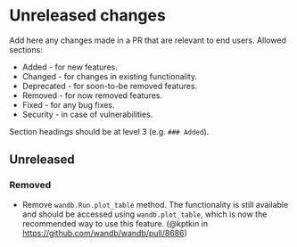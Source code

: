 # Unreleased changes

Add here any changes made in a PR that are relevant to end users. Allowed sections:

* Added - for new features.
* Changed  - for changes in existing functionality.
* Deprecated - for soon-to-be removed features.
* Removed - for now removed features.
* Fixed - for any bug fixes.
* Security -  in case of vulnerabilities.

Section headings should be at level 3 (e.g. `### Added`).

## Unreleased

### Removed

- Remove `wandb.Run.plot_table` method. The functionality is still available and should be accessed using `wandb.plot_table`, which is now the recommended way to use this feature. (@kptkin in https://github.com/wandb/wandb/pull/8686)
